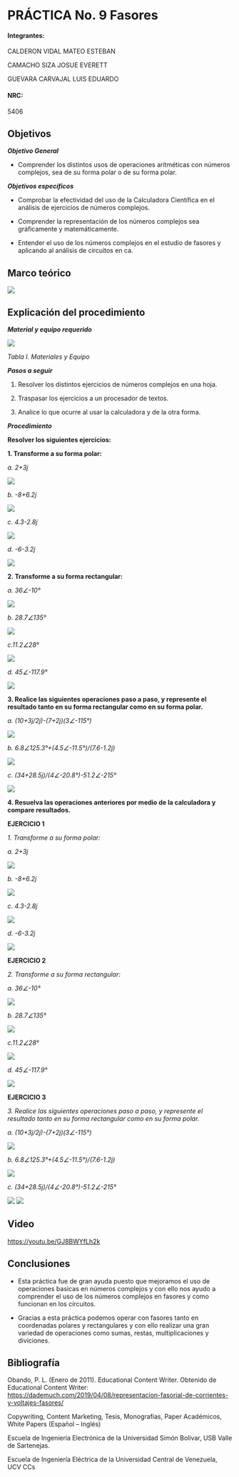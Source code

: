 
# PRÁCTICA No. 9 Fasores

#### Integrantes:

CALDERON VIDAL MATEO ESTEBAN

CAMACHO SIZA JOSUE EVERETT

GUEVARA CARVAJAL LUIS EDUARDO

#### NRC:

5406

## Objetivos

***Objetivo General***

- Comprender  los distintos usos de operaciones aritméticas con números complejos, sea de su forma polar o de su forma polar.

***Objetivos específicos***

- Comprobar la efectividad del uso de la Calculadora Científica en el análisis de ejercicios de números complejos.

- Comprender la representación de los números complejos sea gráficamente y matemáticamente.

- Entender el uso de los números complejos en el estudio de fasores y aplicando al análisis de circuitos en ca.

## Marco teórico

<img src="imagenes/lab9.png">

## Explicación del procedimiento

***Material y equipo requerido***

<img src="imagenes/tabla1.jpg">

*Tabla I. Materiales y Equipo*

***Pasos a seguir***

1. Resolver los distintos ejercicios de números complejos en una hoja.

2. Traspasar los ejercicios a un procesador de textos.

3. Analice lo que ocurre al usar la calculadora y de la otra forma.

***Procedimiento***

**Resolver los siguientes ejercicios:**

**1. Transforme a su forma polar:**

*a. 2+3j*

<img src="imagenes/ejer1_a.jpg">

*b. -8+6.2j*

<img src="imagenes/ejer1_b.jpg">

*c. 4.3-2.8j*

<img src="imagenes/ejer1_c.jpg">

*d. -6-3.2j*

<img src="imagenes/ejer1_d.jpg">

**2. Transforme a su forma rectangular:**

*a. 36∠-10°*

<img src="imagenes/2A.jpeg">

*b. 28.7∠135°*

<img src="imagenes/2B.jpeg">

*c.11.2∠28°*

<img src="imagenes/2C.jpeg">

*d. 45∠-117.9°*

<img src="imagenes/ejer2_d.jpg">

**3. Realice las siguientes operaciones paso a paso, y represente el resultado tanto en su forma rectangular como en su forma polar.**

*a. (10+3j/2j)-(7+2j)(3∠-115°)*

<img src="imagenes/3A.jpeg">

*b. 6.8∠125.3°+(4.5∠-11.5°)/(7.6-1.2j)*

<img src="imagenes/3B.jpeg">

*c. (34+28.5j)/(4∠-20.8°)-51.2∠-215°*

<img src="imagenes/ejer3_c.jpg">

**4. Resuelva las operaciones anteriores por medio de la calculadora y compare resultados.**

**EJERCICIO 1**

*1. Transforme a su forma polar:*

*a. 2+3j*

<img src="imagenes/ejer1_a_1.jpg">

*b. -8+6.2j*

<img src="imagenes/ejer1_b_1.jpg">

*c. 4.3-2.8j*

<img src="imagenes/ejer1_c_1.jpg">

*d. -6-3.2j*

<img src="imagenes/ejer1_d_1.jpg">

**EJERCICIO 2**

*2. Transforme a su forma rectangular:*

*a. 36∠-10°*

<img src="imagenes/2AR.jpeg">

*b. 28.7∠135°*

<img src="imagenes/2BR.jpeg">

*c.11.2∠28°*

<img src="imagenes/2AR.jpeg">

*d. 45∠-117.9°*

<img src="imagenes/ejer2_d_1.jpg">

**EJERCICIO 3**

*3. Realice las siguientes operaciones paso a paso, y represente el resultado tanto en su forma rectangular como en su forma polar.*

*a. (10+3j/2j)-(7+2j)(3∠-115°)*

<img src="imagenes/3AR.jpeg">

*b. 6.8∠125.3°+(4.5∠-11.5°)/(7.6-1.2j)*

<img src="imagenes/3BR.jpeg">

*c. (34+28.5j)/(4∠-20.8°)-51.2∠-215°*

<img src="imagenes/ejer3_c_1.jpg">

<img src="imagenes/ejer3_c_2.jpg">

## Video

https://youtu.be/GJ8BWYfLh2k

## Conclusiones

- Esta práctica fue de gran ayuda puesto que mejoramos el uso de operaciones basicas en números complejos y con ello nos ayudo a comprender el uso de los números complejos en fasores y como funcionan en los circuitos.

- Gracias a esta práctica podemos operar con fasores tanto en coordenadas polares y rectangulares y con ello realizar una gran variedad de operaciones como sumas, restas, multiplicaciones y diviciones.

## Bibliografía 

Obando, P. L. (Enero de 2011). Educational Content Writer. Obtenido de Educational Content Writer: https://dademuch.com/2019/04/08/representacion-fasorial-de-corrientes-y-voltajes-fasores/

Copywriting, Content Marketing, Tesis, Monografías, Paper Académicos, White Papers (Español – Inglés)

Escuela de Ingeniería Electrónica de la Universidad Simón Bolívar, USB Valle de Sartenejas.

Escuela de Ingeniería Eléctrica de la Universidad Central de Venezuela, UCV CCs


